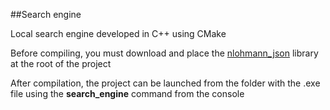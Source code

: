 ##Search engine

Local search engine developed in C++ using CMake

Before compiling, you must download and place the [nlohmann_json](https://github.com/nlohmann/json) library at the root of the project

After compilation, the project can be launched from the folder with the .exe file using the **search_engine** command from the console
